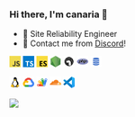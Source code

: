 ### Hi there, I'm canaria 👋 

- 💼 Site Reliability Engineer
- 💬 Contact me from [Discord](https://discord.com/users/242927802557399040)!

<code><img height="20" alt="javascript" src="https://raw.githubusercontent.com/github/explore/80688e429a7d4ef2fca1e82350fe8e3517d3494d/topics/javascript/javascript.png"></code>
<code><img height="20" alt="typescript" src="https://raw.githubusercontent.com/github/explore/80688e429a7d4ef2fca1e82350fe8e3517d3494d/topics/typescript/typescript.png"></code>
<code><img height="20" alt="ecmascript" src="https://raw.githubusercontent.com/github/explore/e4270e345b968ae626310bc86e339a2ae80c6ae4/topics/ecmascript/ecmascript.png"></code>
<code><img height="20" alt="nodejs" src="https://raw.githubusercontent.com/github/explore/80688e429a7d4ef2fca1e82350fe8e3517d3494d/topics/nodejs/nodejs.png"></code>
<code><img height="20" alt="deno" src="https://raw.githubusercontent.com/github/explore/361e2821e2dea67711cde99c9c40ed357061cf27/topics/deno/deno.png"></code>
<code><img height="20" alt="php" src="https://raw.githubusercontent.com/github/explore/80688e429a7d4ef2fca1e82350fe8e3517d3494d/topics/php/php.png"></code>
<code><img height="20" alt="sql" src="https://raw.githubusercontent.com/github/explore/80688e429a7d4ef2fca1e82350fe8e3517d3494d/topics/sql/sql.png"></code>

<code><img height="20" alt="linux" src="https://raw.githubusercontent.com/github/explore/80688e429a7d4ef2fca1e82350fe8e3517d3494d/topics/linux/linux.png"></code>
<code><img height="20" alt="googlecloud" src="https://raw.githubusercontent.com/github/explore/08e8077e6cd7375c007c6fd6ac8cced5d7738494/topics/google-cloud/google-cloud.png"></code>
<code><img height="20" alt="googleappsscript" src="https://raw.githubusercontent.com/github/explore/8f19e4dbbf13418dc1b1d58bb265953553c15a46/topics/google-apps-script/google-apps-script.png"></code>
<code><img height="20" alt="cloudflare" src="https://raw.githubusercontent.com/github/explore/db5984103161a6f28a99b69bd609873d83a21d75/topics/cloudflare/cloudflare.png"></code>
<code><img height="20" alt="vstudiocode" src="https://raw.githubusercontent.com/github/explore/bbd48b997e8d0bef63f676eca4da5e1f76487b56/topics/visual-studio-code/visual-studio-code.png"></code>

<img align="center" src="https://github-readme-stats.vercel.app/api?username=canaria3406&theme=vue-dark" />
